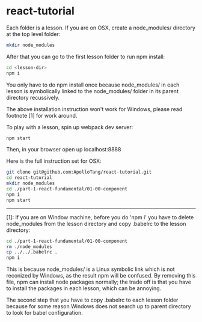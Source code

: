 # react-tutorial

Each folder is a lesson. If you are on OSX, create a node_modules/ directory at the top level folder:

```sh
mkdir node_modules
```

After that you can go to the first lesson folder to run npm install:

```sh
cd <lesson-dir>
npm i
```

You only have to do npm install once because node_modules/ in each lesson is symbolically linked to the node_modules/ folder in its parent directory recussively. 

The above installation instruction won't work for Windows, please read footnote [1] for work around.

To play with a lesson, spin up webpack dev server:

```sh
npm start
```

Then, in your browser open up localhost:8888

Here is the full instruction set for OSX:

```sh
git clone git@github.com:ApolloTang/react-tutorial.git
cd react-tutorial
mkdir node_modules
cd ./part-1-react-fundamental/01-00-component
npm i
npm start 
```





------------
[1]: If you are on Window machine, before you do 'npm i' you have to delete node_modules from the lesson directory and copy .babelrc to the lesson directory:
```sh
cd ./part-1-react-fundamental/01-00-component
rm ./node_modules
cp ../../.babelrc .
npm i
```
This is because node_modules/ is a Linux symbolic link which is not reconized by Windows, as the result npm will be confused. By removing this file, npm can install node packages normally; the trade off is that you have to install the packages in each lesson, which can be annoying. 

The second step that you have to copy .babelrc to each lesson folder because for some reason Windows does not search up to parent directory to look for babel configuration.

